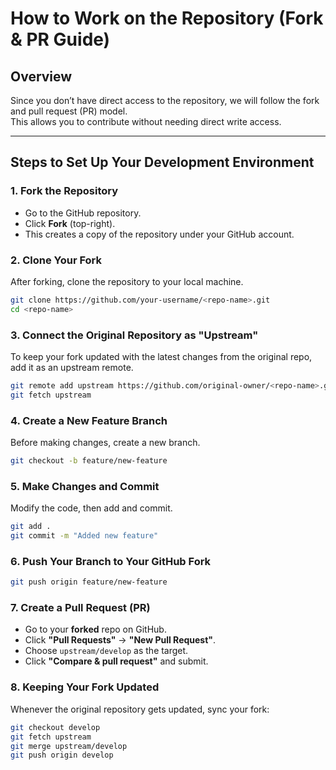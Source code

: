 # How to Work on the Repository (Fork & PR Guide)

## Overview

Since you don’t have direct access to the repository, we will follow the fork and pull request (PR) model.  
This allows you to contribute without needing direct write access.

---

## Steps to Set Up Your Development Environment

### 1. Fork the Repository
- Go to the GitHub repository.
- Click **Fork** (top-right).
- This creates a copy of the repository under your GitHub account.

### 2. Clone Your Fork
After forking, clone the repository to your local machine.

```sh
git clone https://github.com/your-username/<repo-name>.git
cd <repo-name>
```

### 3. Connect the Original Repository as "Upstream"
To keep your fork updated with the latest changes from the original repo, add it as an upstream remote.

```sh
git remote add upstream https://github.com/original-owner/<repo-name>.git
git fetch upstream
```

### 4. Create a New Feature Branch
Before making changes, create a new branch.

```sh
git checkout -b feature/new-feature
```

### 5. Make Changes and Commit
Modify the code, then add and commit.

```sh
git add .
git commit -m "Added new feature"
```

### 6. Push Your Branch to Your GitHub Fork

```sh
git push origin feature/new-feature
```

### 7. Create a Pull Request (PR)
- Go to your **forked** repo on GitHub.
- Click **"Pull Requests"** → **"New Pull Request"**.
- Choose `upstream/develop` as the target.
- Click **"Compare & pull request"** and submit.

### 8. Keeping Your Fork Updated
Whenever the original repository gets updated, sync your fork:

```sh
git checkout develop
git fetch upstream
git merge upstream/develop
git push origin develop
```
